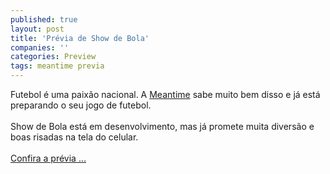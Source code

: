 ```yaml
---
published: true
layout: post
title: 'Prévia de Show de Bola'
companies: ''
categories: Preview
tags: meantime previa
---
```

Futebol &eacute; uma paix&atilde;o nacional. A <a href="{{ site.baseurl }}/index.php?p=cl&amp;t=19&amp;idd=41">Meantime</a>
 sabe muito bem disso e j&aacute; est&aacute; preparando o seu jogo de futebol.<br /><br />Show de Bola est&aacute; em desenvolvimento, mas j&aacute; promete muita divers&atilde;o e boas risadas na tela do celular.<br /><br /><a href="{{ site.baseurl }}/index.php?p=c&amp;id=255">Confira a pr&eacute;via ...</a>

